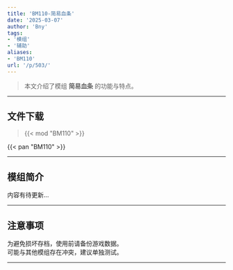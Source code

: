 ```yaml
---
title: 'BM110-简易血条'
date: '2025-03-07'
author: 'Bny'
tags:
- '模组'
- '辅助'
aliases:
- 'BM110'
url: '/p/503/'
---
```


> 本文介绍了模组 **简易血条** 的功能与特点。

---

## 文件下载  

> {{< mod "BM110" >}}  

{{< pan "BM110" >}}  

---

## 模组简介

>  
内容有待更新...  

---

## 注意事项

>  
为避免损坏存档，使用前请备份游戏数据。  
可能与其他模组存在冲突，建议单独测试。  

---

